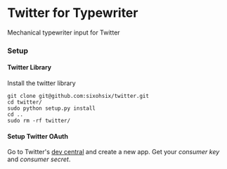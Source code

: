 Twitter for Typewriter
======================

Mechanical typewriter input for Twitter

### Setup
#### Twitter Library
Install the twitter library
```
git clone git@github.com:sixohsix/twitter.git
cd twitter/
sudo python setup.py install
cd ..
sudo rm -rf twitter/
```
#### Setup Twitter OAuth
Go to Twitter's [dev central](https://dev.twitter.com/apps/new) and create a new app. Get your *consumer key* and *consumer secret*.
